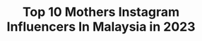 ---
title: Top 10 Mothers Instagram Influencers In Malaysia in 2023
description: >-
  Find top mothers Instagram influencers in Malaysia in 2023. Most popular hashtags: #covid19 #stayhome #mothersday.
platform: Instagram
hits: 60
text_top: Identify the most popular Instagram influencers on inBeat.
text_bottom: Our platform holds 60 Instagram influencers like this in Malaysia for you to contact.
profiles:
  - username: "duduannann"
    fullname: >-
      Dudu Ann 📍🇲🇾
    bio: >-
      Mother of @jayhin.jae FB Page ： Dudu Ann 52k followers Job & Cooperation 📧
    location: "Malaysia"
    followers: 104636
    engagement: 115
    commentsToLikes: 0.022336
    id: ck8sy0ugzjcb70j78ufpgpj4t
    verified: false
    hashtags: "#lazadabiggestonedaysale, #lazada1111, #genglazada, #lazadamy"
  - username: "rodziah_hanim"
    fullname: >-
      Rodziah Hanim
    bio: >-
      A devoted wife A working mother of 4 "Life is beautiful if everything is for Allah" ▶Terus dari kuali dapur ku...😊◀
    location: "Malaysia"
    followers: 20711
    engagement: 445
    commentsToLikes: 0.160692
    id: ckf5x8e8iusi70j23bqqs9ytp
    verified: false
    hashtags: "#masakapahariini, #malaysianfood, #sayamasak, #sekadarberkongsimasakan"
  - username: "aidarazman"
    fullname: >-
      𝐀 𝐈 𝐃 𝐀 ☁️
    bio: >-
      Welcome to my digital diary 🇲🇾 Syafrique Daniel ♡ Mother to @ayeeda.kl
    location: "Malaysia"
    followers: 135158
    engagement: 753
    commentsToLikes: 0.005924
    id: ck0tw8ayaecf00i19vuy1gp1k
    verified: false
    hashtags: "#ayeedababes, #aidashares, #youshouldtoo, #stayconsistentok"
  - username: "motheranddaughter_diary"
    fullname: >-
      Mother and Daughter Diary
    bio: >-
      "Queens Raising Queens" Dm/Email for Adverts/Collaborations/Review #motheranddaughter_diary
    location: "Malaysia"
    followers: 123547
    engagement: 101
    commentsToLikes: 0.021481
    id: ck15q65ud1ape0i19uwiuclha
    verified: false
    hashtags: "#gianniandgiselle, #twingirls, #twins, #sisters"
  - username: "carinesalameh"
    fullname: >-
      Carine Salameh Shalhoob🇱🇧
    bio: >-
      Married to my best friend Mother of two angels TV host/actress @crockscreation founder fb page/Twitter:carine salameh Tiktok carineshalhoob
    location: "Malaysia"
    followers: 75365
    engagement: 81
    commentsToLikes: 0.042507
    id: ck5q9b4xaa89d0i11y89pjq71
    verified: false
    hashtags: "#carinesalamehworld, #carinesalameh, #instalive, #ramadan2020"
  - username: "daenerysnation"
    fullname: >-
      
    bio: >-
      🌐 Original content. 🍿 I review movies on @gulyreviews
    location: "Malaysia"
    followers: 41217
    engagement: 1056
    commentsToLikes: 0.112566
    id: ckf5mlaajucn90j23spf4io9g
    verified: false
    hashtags: "#kitharrington, #missandei, #hbo, #jonerys"
  - username: "spring_cottage"
    fullname: >-
      Spring Cottage
    bio: >-
      Team of aspiring wedding stylist ,floral designers ,decorators in the Ritz-Carlton & Westin hotelKL, Malaysia.Email us contact@springcottage.com.my
    location: "Malaysia"
    followers: 28040
    engagement: 100
    commentsToLikes: 0.006860
    id: ck13bg9q2va1v0i19jbtvh5d7
    verified: false
    hashtags: "#weddingdecor, #mothersday, #flowersbouquet, #wedding"
  - username: "petronastwintowers"
    fullname: >-
      Off. IG PETRONAS Twin Towers
    bio: >-
      PETRONAS Twin Towers, World's Highest Twin Structures
    location: "Malaysia"
    followers: 27723
    engagement: 74
    commentsToLikes: 0.014684
    id: ck5cjaos0uc640i11fcplmeqp
    verified: false
    hashtags: "#kitamestimenang, #hariibu, #petronastwintowers, #celebratinglife"
  - username: "feniasworld"
    fullname: >-
      Travel blogger • Fenia ✈🤘
    bio: >-
      🌎 follow me around the world 📸 My pics: 44 countries 📩 feniasworld@gmail.com 📌Malaysia 👭Love my sis @sazzito
    location: "Malaysia"
    followers: 53287
    engagement: 374
    commentsToLikes: 0.046290
    id: ck60029k1ctu60i14dgo1jhth
    verified: false
    hashtags: "#sailing, #sunnyday, #beach, #langkawiyachtclubhotel"
  - username: "pixiegoh"
    fullname: >-
      PixXie Goh 🧚🏽‍♀️
    bio: >-
      📧 pixxieg@gmail.com 👑 Miss Scuba Malaysia 2016 🌊 PADI Rescue Scuba Diver 🌱nature lover #life #live #dive
    location: "Malaysia"
    followers: 27854
    engagement: 303
    commentsToLikes: 0.054922
    id: ck0vzrrafale30i19hgb2gxk2
    verified: false
    hashtags: "#tanskin, #kualalumpur, #scubadive, #mco"
---
